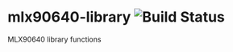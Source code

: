 # mlx90640-library ![Build Status](https://github.com/adafruit/Adafruit_MLX90640/workflows/Arduino%20Library%20CI/badge.svg)

MLX90640 library functions
